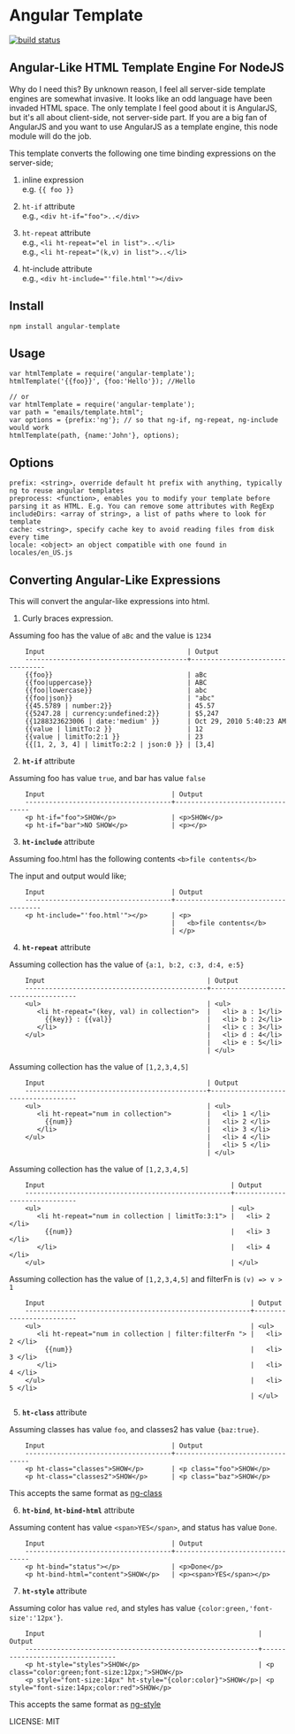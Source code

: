 Angular Template
==============================
[![build status](https://secure.travis-ci.org/allenhwkim/angular-template.png)](http://travis-ci.org/allenhwkim/angular-template)

Angular-Like HTML Template Engine For NodeJS
-----------------------------------------------

Why do I need this?
By unknown reason, I feel all server-side template engines are somewhat invasive.
It looks like an odd language have been invaded HTML space.
The only template I feel good about it is AngularJS, but it's all about client-side, not server-side part.
If you are a big fan of AngularJS and you want to use AngularJS as a template engine, this node module will do the job.

This template converts the following one time binding expressions on the server-side;

  1. inline expression  
     e.g. `{{ foo }}`

  2. `ht-if` attribute  
     e.g., `<div ht-if="foo">..</div>`

  3. `ht-repeat` attribute  
     e.g., `<li ht-repeat="el in list">..</li>`  
     e.g., `<li ht-repeat="(k,v) in list">..</li>`  

  4. ht-include attribute  
     e.g., `<div ht-include="'file.html'"></div>`  

Install
-------

    npm install angular-template

Usage
------

    var htmlTemplate = require('angular-template');
    htmlTemplate('{{foo}}', {foo:'Hello'}); //Hello

    // or
    var htmlTemplate = require('angular-template');
    var path = "emails/template.html";
    var options = {prefix:'ng'}; // so that ng-if, ng-repeat, ng-include would work
    htmlTemplate(path, {name:'John'}, options);

Options
------

    prefix: <string>, override default ht prefix with anything, typically ng to reuse angular templates
    preprocess: <function>, enables you to modify your template before parsing it as HTML. E.g. You can remove some attributes with RegExp
    includeDirs: <array of string>, a list of paths where to look for template
    cache: <string>, specify cache key to avoid reading files from disk every time
    locale: <object> an object compatible with one found in locales/en_US.js

Converting Angular-Like Expressions
------------------------------------------------
This will convert the angular-like expressions into html.

1. Curly braces expression.

  Assuming foo has the value of `aBc` and the value is `1234`

        Input                                    | Output
        -----------------------------------------+---------------------------------
        {{foo}}                                  | aBc
        {{foo|uppercase}}                        | ABC
        {{foo|lowercase}}                        | abc
        {{foo|json}}                             | "abc"
        {{45.5789 | number:2}}                   | 45.57
        {{5247.28 | currency:undefined:2}}       | $5,247
        {{1288323623006 | date:'medium' }}       | Oct 29, 2010 5:40:23 AM
        {{value | limitTo:2 }}                   | 12
        {{value | limitTo:2:1 }}                 | 23
        {{[1, 2, 3, 4] | limitTo:2:2 | json:0 }} | [3,4]

2.  **`ht-if`** attribute

  Assuming foo has value `true`, and bar has value `false`

        Input                                | Output
        -------------------------------------+---------------------------------
        <p ht-if="foo">SHOW</p>              | <p>SHOW</p>    
        <p ht-if="bar">NO SHOW</p>           | <p></p>

3. **`ht-include`** attribute

  Assuming foo.html has the following contents `<b>file contents</b>`

 The input and output would like;

        Input                                | Output
        -------------------------------------+------------------------------------
        <p ht-include="'foo.html'"></p>      | <p>
                                             |   <b>file contents</b>
                                             | </p>


4. **`ht-repeat`** attribute

  Assuming collection has the value of `{a:1, b:2, c:3, d:4, e:5}`

        Input                                         | Output
        ----------------------------------------------+------------------------------------
        <ul>                                          | <ul>
           <li ht-repeat="(key, val) in collection">  |   <li> a : 1</li>
             {{key}} : {{val}}                        |   <li> b : 2</li>
           </li>                                      |   <li> c : 3</li>
        </ul>                                         |   <li> d : 4</li>
                                                      |   <li> e : 5</li>
                                                      | </ul>

  Assuming collection has the value of `[1,2,3,4,5]`

        Input                                         | Output
        ----------------------------------------------+------------------------------------
        <ul>                                          | <ul>
           <li ht-repeat="num in collection">         |   <li> 1 </li>
             {{num}}                                  |   <li> 2 </li>
           </li>                                      |   <li> 3 </li>
        </ul>                                         |   <li> 4 </li>
                                                      |   <li> 5 </li>
                                                      | </ul>
  Assuming collection has the value of `[1,2,3,4,5]`

        Input                                               | Output
        ----------------------------------------------------+------------------------------
        <ul>                                                | <ul>
           <li ht-repeat="num in collection | limitTo:3:1"> |   <li> 2 </li>
             {{num}}                                        |   <li> 3 </li>
           </li>                                            |   <li> 4 </li>
        </ul>                                               | </ul>

  Assuming collection has the value of `[1,2,3,4,5]` and filterFn is `(v) => v > 1`

        Input                                                    | Output
        ---------------------------------------------------------+-------------------------
        <ul>                                                     | <ul>
           <li ht-repeat="num in collection | filter:filterFn "> |   <li> 2 </li>
             {{num}}                                             |   <li> 3 </li>
           </li>                                                 |   <li> 4 </li>
        </ul>                                                    |   <li> 5 </li>
                                                                 | </ul>

5.  **`ht-class`** attribute

  Assuming classes has value `foo`, and classes2 has value `{baz:true}`.

        Input                                | Output
        -------------------------------------+---------------------------------
        <p ht-class="classes">SHOW</p>       | <p class="foo">SHOW</p>    
        <p ht-class="classes2">SHOW</p>      | <p class="baz">SHOW</p>

This accepts the same format as [ng-class](https://docs.angularjs.org/api/ng/directive/ngClass)

6.  **`ht-bind`**, **`ht-bind-html`** attribute

  Assuming content has value `<span>YES</span>`, and status has value `Done`.

        Input                                | Output
        -------------------------------------+---------------------------------
        <p ht-bind="status"></p>             | <p>Done</p>    
        <p ht-bind-html="content">SHOW</p>   | <p><span>YES</span></p>


7.  **`ht-style`** attribute

  Assuming color has value `red`, and styles has value `{color:green,'font-size':'12px'}`.

        Input                                                      | Output
        -----------------------------------------------------------+---------------------------------
        <p ht-style="styles">SHOW</p>                              | <p class="color:green;font-size:12px;">SHOW</p>    
        <p style="font-size:14px" ht-style="{color:color}">SHOW</p>| <p style="font-size:14px;color:red">SHOW</p>

This accepts the same format as [ng-style](https://docs.angularjs.org/api/ng/directive/ngStyle)


LICENSE: MIT

